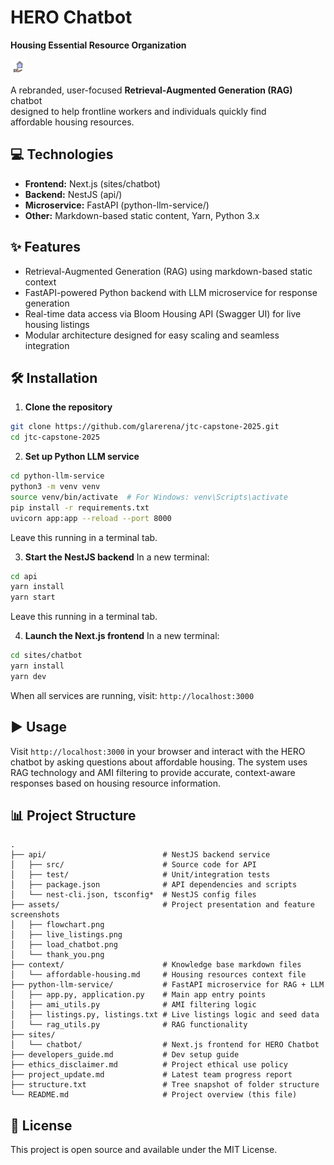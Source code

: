 # HERO Chatbot  
**Housing Essential Resource Organization**

<img src="purple_house.png" alt="HERO Favicon" width="24" />

A rebranded, user-focused **Retrieval-Augmented Generation (RAG)** chatbot  
designed to help frontline workers and individuals quickly find  
affordable housing resources.



## 💻 Technologies

* **Frontend:** Next.js (sites/chatbot)
* **Backend:** NestJS (api/)
* **Microservice:** FastAPI (python-llm-service/)
* **Other:** Markdown-based static content, Yarn, Python 3.x

## ✨ Features

* Retrieval-Augmented Generation (RAG) using markdown-based static context  
* FastAPI-powered Python backend with LLM microservice for response generation  
* Real-time data access via Bloom Housing API (Swagger UI) for live housing listings  
* Modular architecture designed for easy scaling and seamless integration  

## 🛠️ Installation

1. **Clone the repository**
```bash
git clone https://github.com/glarerena/jtc-capstone-2025.git
cd jtc-capstone-2025
```

2. **Set up Python LLM service**
```bash
cd python-llm-service
python3 -m venv venv
source venv/bin/activate  # For Windows: venv\Scripts\activate
pip install -r requirements.txt
uvicorn app:app --reload --port 8000
```
Leave this running in a terminal tab.

3. **Start the NestJS backend**
In a new terminal:
```bash
cd api
yarn install
yarn start
```
Leave this running in a terminal tab.

4. **Launch the Next.js frontend**
In a new terminal:
```bash
cd sites/chatbot
yarn install
yarn dev
```
When all services are running, visit: `http://localhost:3000`

## ▶️ Usage

Visit `http://localhost:3000` in your browser and interact with the HERO chatbot by asking questions about affordable housing. The system uses RAG technology and AMI filtering to provide accurate, context-aware responses based on housing resource information.


## 📊 Project Structure

```
.
├── api/                          # NestJS backend service
│   ├── src/                      # Source code for API
│   ├── test/                     # Unit/integration tests
│   ├── package.json              # API dependencies and scripts
│   └── nest-cli.json, tsconfig*  # NestJS config files
├── assets/                       # Project presentation and feature screenshots
│   ├── flowchart.png
│   ├── live_listings.png
│   ├── load_chatbot.png
│   └── thank_you.png
├── context/                      # Knowledge base markdown files
│   └── affordable-housing.md     # Housing resources context file
├── python-llm-service/           # FastAPI microservice for RAG + LLM
│   ├── app.py, application.py    # Main app entry points
│   ├── ami_utils.py              # AMI filtering logic
│   ├── listings.py, listings.txt # Live listings logic and seed data
│   └── rag_utils.py              # RAG functionality
├── sites/
│   └── chatbot/                  # Next.js frontend for HERO Chatbot
├── developers_guide.md           # Dev setup guide
├── ethics_disclaimer.md          # Project ethical use policy
├── project_update.md             # Latest team progress report
├── structure.txt                 # Tree snapshot of folder structure
└── README.md                     # Project overview (this file)
```


## 📄 License

This project is open source and available under the MIT License.
